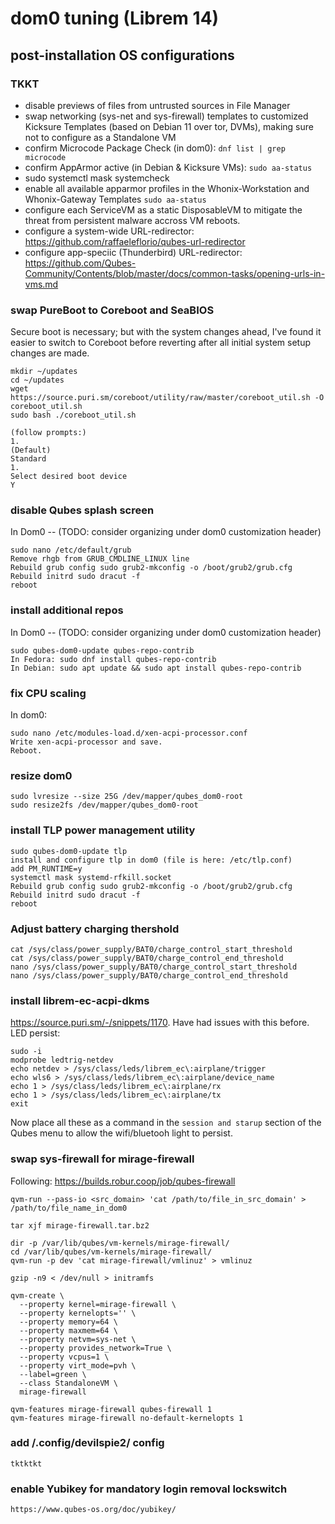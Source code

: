 # dom0 tuning (Librem 14)

post-installation OS configurations
--------
### TKKT
- disable previews of files from untrusted sources in File Manager
- swap networking (sys-net and sys-firewall) templates to customized Kicksure Templates (based on Debian 11 over tor, DVMs), making sure not to configure as a Standalone VM
- confirm Microcode Package Check (in dom0):
```dnf list | grep microcode```
- confirm AppArmor active (in Debian & Kicksure VMs):
```sudo aa-status```
- sudo systemctl mask systemcheck
- enable all available apparmor profiles in the Whonix-Workstation and Whonix-Gateway Templates
```sudo aa-status```
- configure each ServiceVM as a static DisposableVM to mitigate the threat from persistent malware accross VM reboots.
- configure a system-wide URL-redirector: https://github.com/raffaeleflorio/qubes-url-redirector
- configure app-speciic (Thunderbird) URL-redirector: https://github.com/Qubes-Community/Contents/blob/master/docs/common-tasks/opening-urls-in-vms.md

### swap PureBoot to Coreboot and SeaBIOS
Secure boot is necessary; but with the system changes ahead, I've found it easier to switch to Coreboot before reverting after all initial system setup changes are made. 

```
mkdir ~/updates 
cd ~/updates 
wget https://source.puri.sm/coreboot/utility/raw/master/coreboot_util.sh -O coreboot_util.sh 
sudo bash ./coreboot_util.sh

(follow prompts:)
1. 
(Default) 
Standard 
1. 
Select desired boot device 
Y 

```
### disable Qubes splash screen
In Dom0 -- (TODO: consider organizing under dom0 customization header)
```
sudo nano /etc/default/grub
Remove rhgb from GRUB_CMDLINE_LINUX line
Rebuild grub config sudo grub2-mkconfig -o /boot/grub2/grub.cfg
Rebuild initrd sudo dracut -f
reboot
```

### install additional repos
In Dom0 -- (TODO: consider organizing under dom0 customization header)
```
sudo qubes-dom0-update qubes-repo-contrib
In Fedora: sudo dnf install qubes-repo-contrib
In Debian: sudo apt update && sudo apt install qubes-repo-contrib
```

### fix CPU scaling
In dom0:
```
sudo nano /etc/modules-load.d/xen-acpi-processor.conf
Write xen-acpi-processor and save.
Reboot.
```

### resize dom0
```
sudo lvresize --size 25G /dev/mapper/qubes_dom0-root
sudo resize2fs /dev/mapper/qubes_dom0-root
```
### install TLP power management utility
```
sudo qubes-dom0-update tlp
install and configure tlp in dom0 (file is here: /etc/tlp.conf)
add PM_RUNTIME=y
systemctl mask systemd-rfkill.socket
Rebuild grub config sudo grub2-mkconfig -o /boot/grub2/grub.cfg
Rebuild initrd sudo dracut -f
reboot
```
### Adjust battery charging thershold
```
cat /sys/class/power_supply/BAT0/charge_control_start_threshold
cat /sys/class/power_supply/BAT0/charge_control_end_threshold
nano /sys/class/power_supply/BAT0/charge_control_start_threshold
nano /sys/class/power_supply/BAT0/charge_control_end_threshold
```

### install librem-ec-acpi-dkms
https://source.puri.sm/-/snippets/1170. Have had issues with this before. LED persist:

```
sudo -i
modprobe ledtrig-netdev
echo netdev > /sys/class/leds/librem_ec\:airplane/trigger
echo wls6 > /sys/class/leds/librem_ec\:airplane/device_name
echo 1 > /sys/class/leds/librem_ec\:airplane/rx
echo 1 > /sys/class/leds/librem_ec\:airplane/tx
exit

```
Now place all these as a command in the `session and starup` section of the Qubes menu to allow the wifi/bluetooh light to persist.

### swap sys-firewall for mirage-firewall
Following: https://builds.robur.coop/job/qubes-firewall
```
qvm-run --pass-io <src_domain> 'cat /path/to/file_in_src_domain' > /path/to/file_name_in_dom0

tar xjf mirage-firewall.tar.bz2

dir -p /var/lib/qubes/vm-kernels/mirage-firewall/
cd /var/lib/qubes/vm-kernels/mirage-firewall/
qvm-run -p dev 'cat mirage-firewall/vmlinuz' > vmlinuz

gzip -n9 < /dev/null > initramfs

qvm-create \
  --property kernel=mirage-firewall \
  --property kernelopts='' \
  --property memory=64 \
  --property maxmem=64 \
  --property netvm=sys-net \
  --property provides_network=True \
  --property vcpus=1 \
  --property virt_mode=pvh \
  --label=green \
  --class StandaloneVM \
  mirage-firewall

qvm-features mirage-firewall qubes-firewall 1
qvm-features mirage-firewall no-default-kernelopts 1
```
### add /.config/devilspie2/ config
```
tktktkt
```

### enable Yubikey for mandatory login removal lockswitch
```
https://www.qubes-os.org/doc/yubikey/
